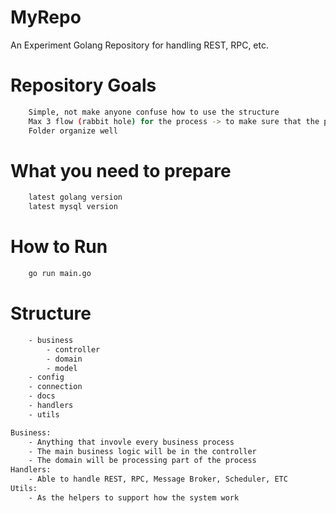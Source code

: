 # MyRepo
An Experiment Golang Repository for handling REST, RPC, etc.

# Repository Goals
```bash
    Simple, not make anyone confuse how to use the structure
    Max 3 flow (rabbit hole) for the process -> to make sure that the process not taking too much path
    Folder organize well
```

# What you need to prepare
``` bash
    latest golang version
    latest mysql version
```

# How to Run
``` bash
    go run main.go
```

# Structure
``` bash
    - business
        - controller
        - domain
        - model
    - config
    - connection
    - docs
    - handlers
    - utils

Business:
    - Anything that invovle every business process
    - The main business logic will be in the controller
    - The domain will be processing part of the process
Handlers:
    - Able to handle REST, RPC, Message Broker, Scheduler, ETC
Utils:
    - As the helpers to support how the system work
```
